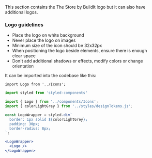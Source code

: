 This section contains the The Store by BuildIt logo but it can also have additional logos.

### Logo guidelines

- Place the logo on white background
- Never place the logo on images
- Minimum size of the icon should be 32x32px
- When positioning the logo beside elements, ensure there is enough clear space
- Don't add additional shadows or effects, modify colors or change orientation

It can be imported into the codebase like this:

`import Logo from '../Icons';`

```jsx noeditor
import styled from 'styled-components'

import { Logo } from '../components/Icons';
import { colorLightGrey } from '../styles/designTokens.js';

const LogoWrapper = styled.div`
  border: 1px solid ${colorLightGrey};
  padding: 30px;
  border-radius: 8px;
`;

<LogoWrapper>
  <Logo />
</LogoWrapper>
```
